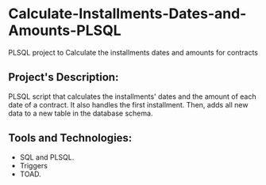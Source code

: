# Calculate-Installments-Dates-and-Amounts-PLSQL
PLSQL project to Calculate the installments dates and amounts for contracts

## Project's Description:
PLSQL script that calculates the installments' dates and the amount of each date of a contract. It also handles the first installment. Then, adds all new data to a new table in the database schema.

## Tools and Technologies:
- SQL and PLSQL.
- Triggers
- TOAD.
